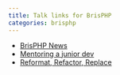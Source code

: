 ```yaml
---
title: Talk links for BrisPHP
categories: brisphp
---
```


* [BrisPHP News](https://slides.com/ndench/brisphp-news-q2-2018/live#/)
* [Mentoring a junior dev](https://docs.google.com/presentation/d/10MPyVxGtFt2h0FrsNlXTF1C78r8sUm2keOx2CdcSTIc/edit?usp=sharing)
* [Reformat, Refactor, Replace](https://docs.google.com/presentation/d/1gIDc86pglNsjdFJJujX4sF07WmacFbE8HJigaLfyqZ4/edit?usp=sharing)
